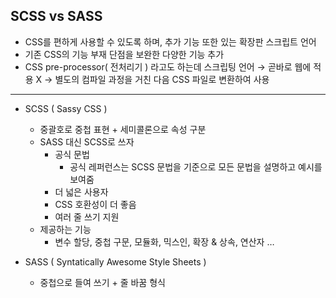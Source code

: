 ## SCSS vs SASS
- CSS를 편하게 사용할 수 있도록 하며, 추가 기능 또한 있는 확장판 스크립트 언어
- 기존 CSS의 기능 부재 단점을 보완한 다양한 기능 추가
- CSS pre-processor( 전처리기 ) 라고도 하는데 스크립팅 언어 → 곧바로 웹에 적용 X → 별도의 컴파일 과정을 거친 다음 CSS 파일로 변환하여 사용

---

- SCSS ( Sassy CSS )
  - 중괄호로 중첩 표현 + 세미콜론으로 속성 구분
  - SASS 대신 SCSS로 쓰자
    - 공식 문법
      - 공식 레퍼런스는 SCSS 문법을 기준으로 모든 문법을 설명하고 예시를 보여줌
    - 더 넓은 사용자
    - CSS 호환성이 더 좋음
    - 여러 줄 쓰기 지원
  - 제공하는 기능
    - 변수 할당, 중첩 구문, 모듈화, 믹스인, 확장 & 상속, 연산자 …

- SASS ( Syntatically Awesome Style Sheets )
  - 중첩으로 들여 쓰기 + 줄 바꿈 형식
